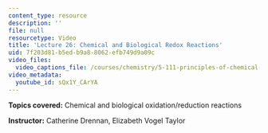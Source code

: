```yaml
---
content_type: resource
description: ''
file: null
resourcetype: Video
title: 'Lecture 26: Chemical and Biological Redox Reactions'
uid: 7f203d81-b5ed-b9a8-8062-efb749d9a09c
video_files:
  video_captions_file: /courses/chemistry/5-111-principles-of-chemical-science-fall-2008/video-lectures/lecture-26/sQx1Y_CArYA.vtt
video_metadata:
  youtube_id: sQx1Y_CArYA
---
```


**Topics covered:** Chemical and biological oxidation/reduction reactions

**Instructor:** Catherine Drennan, Elizabeth Vogel Taylor